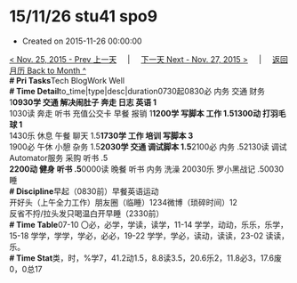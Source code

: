 # 15/11/26 stu41 spo9

* Created on 2015-11-26 00:00:00

[&lt; Nov. 25, 2015 - Prev 上一天](d25.md)     \|     [下一天 Next - Nov. 27, 2015 &gt;](d27.md)     \|     [返回月历 Back to Month ^](index.md)   
**\# Pri Tasks**Tech BlogWork Well  
**\# Time Detail**to\_time\|type\|desc\|duration0730起0830必 内务 交通 财务 1**0930学 交通 解决闹肚子 奔走 日志 英语 1**  
1030读 奔走 听书 充值公交卡 早餐 报销 1**1200学 写脚本 工作 1.51300动 打羽毛球 1**  
1430乐 休息 午餐 聊天 1.5**1730学 工作 培训 写脚本 3**  
1900必 午休 小憩 杂务 1.5**2030学 交通 调试脚本 1.5**2100必 内务 .52130读 调试Automator服务 采购 听书 .5  
**2200动 健身 听书 .5**0000读 晚餐 听书 内务 洗澡 20030乐 罗小黑战记 .50030睡  
**\# Discipline**早起（0830前）早餐英语运动  
开好头（上午全力工作）朋友圈（临睡）1234微博（琐碎时间）12  
反省不捋/拉头发只喝温白开早睡（2330前）  
**\# Time Table**07-10 〇必，必学，学读，读学，11-14 学学，动动，乐乐，乐学，15-18 学学，学学，学必，必必，19-22 学学，学必，读动，读读，23-02 读读，乐。  
**\# Time Stat**类，时，%学7，41.2动1.5，8.8读3.5，20.6乐2，11.8必3，17.6废0，0总17

